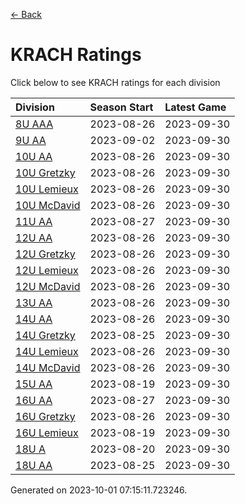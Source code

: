 [<- Back](../readme.md)
# KRACH Ratings
Click below to see KRACH ratings for each division

| Division | Season Start | Latest Game |
| :-- | :-- | :-- |
| [8U AAA](8U-AAA-ratings.md) | 2023-08-26 | 2023-09-30 |
| [9U AA](9U-AA-ratings.md) | 2023-09-02 | 2023-09-30 |
| [10U AA](10U-AA-ratings.md) | 2023-08-26 | 2023-09-30 |
| [10U Gretzky](10U-Gretzky-ratings.md) | 2023-08-26 | 2023-09-30 |
| [10U Lemieux](10U-Lemieux-ratings.md) | 2023-08-26 | 2023-09-30 |
| [10U McDavid](10U-McDavid-ratings.md) | 2023-08-26 | 2023-09-30 |
| [11U AA](11U-AA-ratings.md) | 2023-08-27 | 2023-09-30 |
| [12U AA](12U-AA-ratings.md) | 2023-08-26 | 2023-09-30 |
| [12U Gretzky](12U-Gretzky-ratings.md) | 2023-08-26 | 2023-09-30 |
| [12U Lemieux](12U-Lemieux-ratings.md) | 2023-08-26 | 2023-09-30 |
| [12U McDavid](12U-McDavid-ratings.md) | 2023-08-26 | 2023-09-30 |
| [13U AA](13U-AA-ratings.md) | 2023-08-26 | 2023-09-30 |
| [14U AA](14U-AA-ratings.md) | 2023-08-26 | 2023-09-30 |
| [14U Gretzky](14U-Gretzky-ratings.md) | 2023-08-25 | 2023-09-30 |
| [14U Lemieux](14U-Lemieux-ratings.md) | 2023-08-26 | 2023-09-30 |
| [14U McDavid](14U-McDavid-ratings.md) | 2023-08-26 | 2023-09-30 |
| [15U AA](15U-AA-ratings.md) | 2023-08-19 | 2023-09-30 |
| [16U AA](16U-AA-ratings.md) | 2023-08-27 | 2023-09-30 |
| [16U Gretzky](16U-Gretzky-ratings.md) | 2023-08-26 | 2023-09-30 |
| [16U Lemieux](16U-Lemieux-ratings.md) | 2023-08-19 | 2023-09-30 |
| [18U A](18U-A-ratings.md) | 2023-08-20 | 2023-09-30 |
| [18U AA](18U-AA-ratings.md) | 2023-08-25 | 2023-09-30 |

Generated on 2023-10-01 07:15:11.723246.
